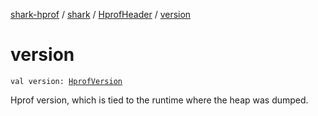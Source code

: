 [shark-hprof](../../index.md) / [shark](../index.md) / [HprofHeader](index.md) / [version](./version.md)

# version

`val version: `[`HprofVersion`](../-hprof-version/index.md)

Hprof version, which is tied to the runtime where the heap was dumped.

